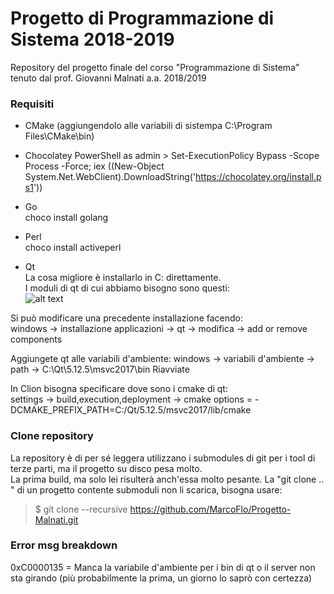 # Progetto di Programmazione di Sistema 2018-2019
Repository del progetto finale del corso "Programmazione di Sistema" tenuto dal prof. Giovanni Malnati a.a. 2018/2019

### Requisiti
- CMake (aggiungendolo alle variabili di sistempa C:\Program Files\CMake\bin)
- Chocolatey 
PowerShell as admin > Set-ExecutionPolicy Bypass -Scope Process -Force; iex ((New-Object System.Net.WebClient).DownloadString('https://chocolatey.org/install.ps1')) 

- Go  
choco install golang  

- Perl  
choco install activeperl 

- Qt  
La cosa migliore è installarlo in C: direttamente.  
I moduli di qt di cui abbiamo bisogno sono questi:  
![alt text](https://github.com/MarcoFlo/Progetto-Malnati/blob/master/qt_install.png)   

Si può modificare una precedente installazione facendo:   
windows -> installazione applicazioni -> qt -> modifica -> add or remove components  

Aggiungete qt alle variabili d'ambiente:
windows -> variabili d'ambiente -> path -> C:\Qt\5.12.5\msvc2017\bin
Riavviate

In Clion bisogna specificare dove sono i cmake di qt:   
settings -> build,execution,deployment -> cmake options = -DCMAKE_PREFIX_PATH=C:/Qt/5.12.5/msvc2017/lib/cmake


### Clone repository
La repository è di per sé leggera utilizzano i submodules di git per i tool di terze parti, ma il progetto su disco pesa molto.  
La prima build, ma solo lei risulterà anch'essa molto pesante.
La "git clone .. " di un progetto contente submoduli non li scarica, bisogna usare:
> $ git clone --recursive https://github.com/MarcoFlo/Progetto-Malnati.git


### Error msg breakdown
0xC0000135 = Manca la variabile d'ambiente per i bin di qt o il server non sta girando (più probabilmente la prima, un giorno lo saprò con certezza)
